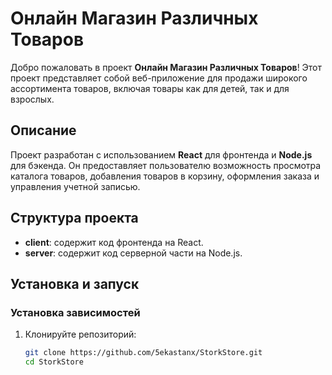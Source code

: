 # Онлайн Магазин Различных Товаров

Добро пожаловать в проект **Онлайн Магазин Различных Товаров**! Этот проект представляет собой веб-приложение для продажи широкого ассортимента товаров, включая товары как для детей, так и для взрослых.

## Описание

Проект разработан с использованием **React** для фронтенда и **Node.js** для бэкенда. Он предоставляет пользователю возможность просмотра каталога товаров, добавления товаров в корзину, оформления заказа и управления учетной записью.

## Структура проекта

- **client**: содержит код фронтенда на React.
- **server**: содержит код серверной части на Node.js.

## Установка и запуск

### Установка зависимостей

1. Клонируйте репозиторий:

   ```bash
   git clone https://github.com/5ekastanx/StorkStore.git
   cd StorkStore
